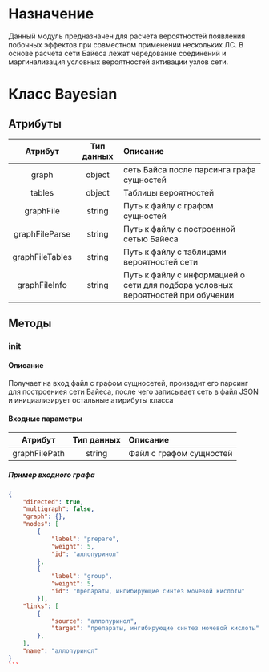 # Назначение
Данный модуль предназначен для расчета вероятностей появления побочных эффектов при совместном применении нескольких ЛС. В основе расчета сети Байеса лежат чередование соединений и маргинализация условных вероятностей активации узлов сети.
<br />

# Класс Bayesian
## Атрибуты
|**Атрибут**|**Тип данных**|**Описание**|
|:-----:|:--------:|:------|
|graph  |object|сеть Байса после парсинга графа сущностей|
|tables|object|Таблицы вероятностей|
|graphFile|string|Путь к файлу с графом сущностей|
|graphFileParse|string|Путь к файлу с построенной сетью Байеса|
|graphFileTables|string|Путь к файлу с таблицами вероятностей сети|
|graphFileInfo|string|Путь к файлу с информацией о сети для подбора условных вероятностей при обучении|

## Методы
### __init__
#### Описание
Получает на вход файл с графом сущносетей, произвдит его парсинг для построениея сети Байеса, после чего записывает сеть в файл JSON и инициализирует остальные атирибуты класса
#### Входные параметры
|**Атрибут**|**Тип данных**|**Описание**|
|:-----:|:--------:|:------|
|graphFilePath|string|Файл с графом сущностей|

##### Пример входного графа
````json
{
	"directed": true,
    "multigraph": false,
    "graph": {},
    "nodes": [
        {
            "label": "prepare",
            "weight": 5,
            "id": "аллопуринол"
        },
        {
            "label": "group",
            "weight": 5,
            "id": "препараты, ингибирующие синтез мочевой кислоты"
        }],
    "links": [        
        {
            "source": "аллопуринол",
            "target": "препараты, ингибирующие синтез мочевой кислоты"
        },
    ],
    "name": "аллопуринол"
}
```

